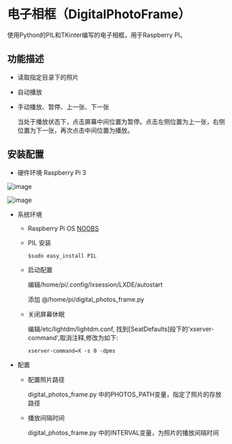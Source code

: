 #  电子相框（DigitalPhotoFrame）
使用Python的PIL和TKinter编写的电子相框，用于Raspberry PI。

## 功能描述
* 读取指定目录下的照片
* 自动播放
* 手动播放、暂停、上一张、下一张

  当处于播放状态下，点击屏幕中间位置为暂停。点击左侧位置为上一张，右侧位置为下一张，再次点击中间位置为播放。

## 安装配置
* 硬件环境
Raspberry Pi 3

![image](https://github.com/mrwangyu2/DigitalPhotoFrame/tree/master/images/1.png)

![image](https://github.com/mrwangyu2/DigitalPhotoFrame/tree/master/images/2.png)

* 系统环境
  * Raspberry Pi OS [NOOBS](https://www.raspberrypi.org/downloads/)
  * PIL 安装

    ```
    $sudo easy_install PIL
    ```

  * 启动配置

    编辑/home/pi/.config/lxsession/LXDE/autostart 

    添加 @/home/pi/digital_photos_frame.py

  * 关闭屏幕休眠

    编辑/etc/lightdm/lightdm.conf, 找到[SeatDefaults]段下的'xserver-command',取消注释,修改为如下: 

    ```
    xserver-command=X -s 0 -dpms
    ```

* 配置
  * 配置照片路径

    digital_photos_frame.py 中的PHOTOS_PATH变量，指定了照片的存放路径

  * 播放间隔时间

    digital_photos_frame.py 中的INTERVAL变量，为照片的播放间隔时间

